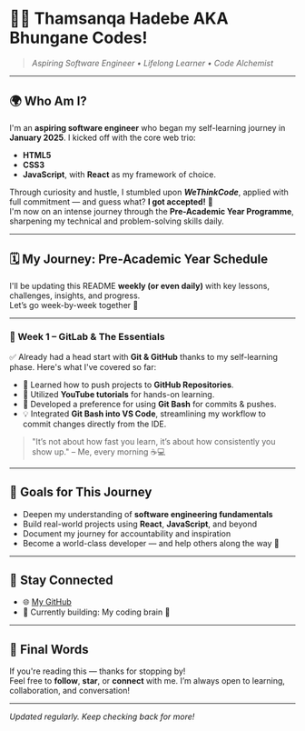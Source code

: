 # 👨‍💻 Thamsanqa Hadebe AKA Bhungane Codes!

> _Aspiring Software Engineer • Lifelong Learner • Code Alchemist_

---

## 🌍 Who Am I?

I'm an **aspiring software engineer** who began my self-learning journey in **January 2025**. I kicked off with the core web trio:  
- **HTML5**  
- **CSS3**  
- **JavaScript**, with **React** as my framework of choice.

Through curiosity and hustle, I stumbled upon **_WeThinkCode_**, applied with full commitment — and guess what? **I got accepted!** 🎉  
I'm now on an intense journey through the **Pre-Academic Year Programme**, sharpening my technical and problem-solving skills daily.

---

## 🗓️ My Journey: Pre-Academic Year Schedule

I'll be updating this README **weekly (or even daily)** with key lessons, challenges, insights, and progress.  
Let’s go week-by-week together 🚀

---

### 📅 Week 1 – GitLab & The Essentials

✅ Already had a head start with **Git & GitHub** thanks to my self-learning phase. Here's what I've covered so far:

- 📌 Learned how to push projects to **GitHub Repositories**.
- 🎥 Utilized **YouTube tutorials** for hands-on learning.
- 🧠 Developed a preference for using **Git Bash** for commits & pushes.
- 💡 Integrated **Git Bash into VS Code**, streamlining my workflow to commit changes directly from the IDE.

> "It’s not about how fast you learn, it’s about how consistently you show up." – Me, every morning ☕💻

---

## 🚀 Goals for This Journey

- Deepen my understanding of **software engineering fundamentals**
- Build real-world projects using **React**, **JavaScript**, and beyond
- Document my journey for accountability and inspiration
- Become a world-class developer — and help others along the way 🙌

---

## 📌 Stay Connected

- 🌐 [My GitHub](https://github.com/BhunganeCodes)  
- 🧠 Currently building: My coding brain 🧱

---

## 💬 Final Words

If you're reading this — thanks for stopping by!  
Feel free to **follow**, **star**, or **connect** with me. I’m always open to learning, collaboration, and conversation!

---

_Updated regularly. Keep checking back for more!_

